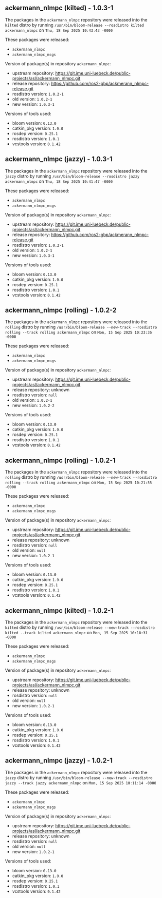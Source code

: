 ## ackermann_nlmpc (kilted) - 1.0.3-1

The packages in the `ackermann_nlmpc` repository were released into the `kilted` distro by running `/usr/bin/bloom-release --rosdistro kilted ackermann_nlmpc` on `Thu, 18 Sep 2025 10:43:43 -0000`

These packages were released:
- `ackermann_nlmpc`
- `ackermann_nlmpc_msgs`

Version of package(s) in repository `ackermann_nlmpc`:

- upstream repository: https://git.ime.uni-luebeck.de/public-projects/asl/ackermann_nlmpc.git
- release repository: https://github.com/ros2-gbp/ackmerann_nlmpc-release.git
- rosdistro version: `1.0.2-1`
- old version: `1.0.2-1`
- new version: `1.0.3-1`

Versions of tools used:

- bloom version: `0.13.0`
- catkin_pkg version: `1.0.0`
- rosdep version: `0.25.1`
- rosdistro version: `1.0.1`
- vcstools version: `0.1.42`


## ackermann_nlmpc (jazzy) - 1.0.3-1

The packages in the `ackermann_nlmpc` repository were released into the `jazzy` distro by running `/usr/bin/bloom-release --rosdistro jazzy ackermann_nlmpc` on `Thu, 18 Sep 2025 10:41:47 -0000`

These packages were released:
- `ackermann_nlmpc`
- `ackermann_nlmpc_msgs`

Version of package(s) in repository `ackermann_nlmpc`:

- upstream repository: https://git.ime.uni-luebeck.de/public-projects/asl/ackermann_nlmpc.git
- release repository: https://github.com/ros2-gbp/ackmerann_nlmpc-release.git
- rosdistro version: `1.0.2-1`
- old version: `1.0.2-1`
- new version: `1.0.3-1`

Versions of tools used:

- bloom version: `0.13.0`
- catkin_pkg version: `1.0.0`
- rosdep version: `0.25.1`
- rosdistro version: `1.0.1`
- vcstools version: `0.1.42`


## ackermann_nlmpc (rolling) - 1.0.2-2

The packages in the `ackermann_nlmpc` repository were released into the `rolling` distro by running `/usr/bin/bloom-release --new-track --rosdistro rolling --track rolling ackermann_nlmpc` on `Mon, 15 Sep 2025 10:23:36 -0000`

These packages were released:
- `ackermann_nlmpc`
- `ackermann_nlmpc_msgs`

Version of package(s) in repository `ackermann_nlmpc`:

- upstream repository: https://git.ime.uni-luebeck.de/public-projects/asl/ackermann_nlmpc.git
- release repository: unknown
- rosdistro version: `null`
- old version: `1.0.2-1`
- new version: `1.0.2-2`

Versions of tools used:

- bloom version: `0.13.0`
- catkin_pkg version: `1.0.0`
- rosdep version: `0.25.1`
- rosdistro version: `1.0.1`
- vcstools version: `0.1.42`


## ackermann_nlmpc (rolling) - 1.0.2-1

The packages in the `ackermann_nlmpc` repository were released into the `rolling` distro by running `/usr/bin/bloom-release --new-track --rosdistro rolling --track rolling ackermann_nlmpc` on `Mon, 15 Sep 2025 10:21:55 -0000`

These packages were released:
- `ackermann_nlmpc`
- `ackermann_nlmpc_msgs`

Version of package(s) in repository `ackermann_nlmpc`:

- upstream repository: https://git.ime.uni-luebeck.de/public-projects/asl/ackermann_nlmpc.git
- release repository: unknown
- rosdistro version: `null`
- old version: `null`
- new version: `1.0.2-1`

Versions of tools used:

- bloom version: `0.13.0`
- catkin_pkg version: `1.0.0`
- rosdep version: `0.25.1`
- rosdistro version: `1.0.1`
- vcstools version: `0.1.42`


## ackermann_nlmpc (kilted) - 1.0.2-1

The packages in the `ackermann_nlmpc` repository were released into the `kilted` distro by running `/usr/bin/bloom-release --new-track --rosdistro kilted --track kilted ackermann_nlmpc` on `Mon, 15 Sep 2025 10:18:31 -0000`

These packages were released:
- `ackermann_nlmpc`
- `ackermann_nlmpc_msgs`

Version of package(s) in repository `ackermann_nlmpc`:

- upstream repository: https://git.ime.uni-luebeck.de/public-projects/asl/ackermann_nlmpc.git
- release repository: unknown
- rosdistro version: `null`
- old version: `null`
- new version: `1.0.2-1`

Versions of tools used:

- bloom version: `0.13.0`
- catkin_pkg version: `1.0.0`
- rosdep version: `0.25.1`
- rosdistro version: `1.0.1`
- vcstools version: `0.1.42`


## ackermann_nlmpc (jazzy) - 1.0.2-1

The packages in the `ackermann_nlmpc` repository were released into the `jazzy` distro by running `/usr/bin/bloom-release --new-track --rosdistro jazzy --track jazzy ackermann_nlmpc` on `Mon, 15 Sep 2025 10:11:14 -0000`

These packages were released:
- `ackermann_nlmpc`
- `ackermann_nlmpc_msgs`

Version of package(s) in repository `ackermann_nlmpc`:

- upstream repository: https://git.ime.uni-luebeck.de/public-projects/asl/ackermann_nlmpc.git
- release repository: unknown
- rosdistro version: `null`
- old version: `null`
- new version: `1.0.2-1`

Versions of tools used:

- bloom version: `0.13.0`
- catkin_pkg version: `1.0.0`
- rosdep version: `0.25.1`
- rosdistro version: `1.0.1`
- vcstools version: `0.1.42`


